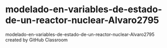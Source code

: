 # modelado-en-variables-de-estado-de-un-reactor-nuclear-Alvaro2795
modelado-en-variables-de-estado-de-un-reactor-nuclear-Alvaro2795 created by GitHub Classroom

